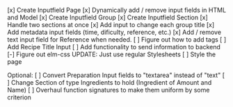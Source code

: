 [x] Create Inputfield Page
[x] Dynamically add / remove input fields in HTML and Model
[x] Create Inputfield Group
[x] Create Inputfield Section
[x] Handle two sections at once
[x] Add input to change each group title
[x] Add metadata input fields (time, dificulty, reference, etc.)
[x] Add / remove text input field for Reference when needed.
[ ] Figure out how to add tags
[ ] Add Recipe Title Input
[ ] Add functionality to send information to backend
[-] Figure out elm-css UPDATE: Just use regular Stylesheets
[ ] Style the page

Optional:
[ ] Convert Preparation Input fields to "textarea" instead of "text"
[ ] Change Section of type Ingredients to hold (Ingredient of Amount and Name)
[ ] Overhaul function signatures to make them uniform by some criterion
